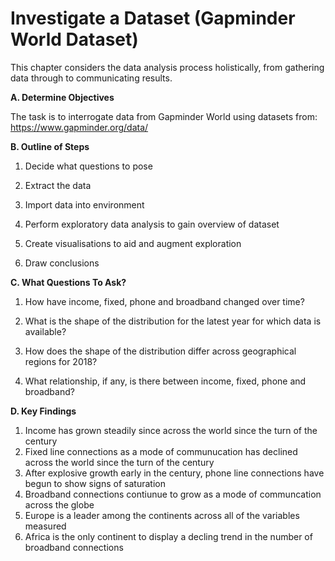 # Investigate a Dataset (Gapminder World Dataset)

This chapter considers the data analysis process holistically, from gathering data through to communicating results. 

 **A. Determine Objectives**
 
The task is to interrogate data from Gapminder World using datasets from:
https://www.gapminder.org/data/

**B. Outline of Steps** 

1. Decide what questions to pose

2. Extract the data  

3. Import data into environment  

4. Perform exploratory data analysis to gain overview of dataset

5. Create visualisations to aid and augment exploration 

6. Draw conclusions


**C. What Questions To Ask?**

1. How have income, fixed, phone and broadband changed over time?

2. What is the shape of the distribution for the latest year for which data is available?

3. How does the shape of the distribution differ across geographical regions for 2018?

4. What relationship, if any, is there between income, fixed, phone and broadband?

**D. Key Findings**
1. Income has grown steadily since across the world since the turn of the century
2. Fixed line connections as a mode of communucation has declined across the world since the turn of the century
3. After explosive growth early in the century, phone line connections have begun to show signs of saturation
4. Broadband connections contiunue to grow as a mode of communcation across the globe
5. Europe is a leader among the continents across all of the variables measured
6. Africa is the only continent to display a decling trend in the number of broadband connections


